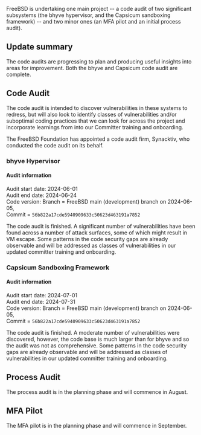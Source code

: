 FreeBSD is undertaking one main project -- a code audit of two significant
subsystems (the bhyve hypervisor, and the Capsicum sandboxing framework) -- and
two minor ones (an MFA pilot and an initial process audit).

## Update summary

The code audits are progressing to plan and producing useful insights into
areas for improvement. Both the bhyve and Capsicum code audit are complete.


## Code Audit

The code audit is intended to discover vulnerabilities in these systems to
redress, but will also look to identify classes of vulnerabilities and/or
suboptimal coding practices that we can look for across the project and
incorporate learnings from into our Committer training and onboarding.

The FreeBSD Foundation has appointed a code audit firm, Synacktiv, who conducted the code audit on its behalf.

### bhyve Hypervisor

#### Audit information

Audit start date: 	2024-06-01  
Audit end date: 	2024-06-24  
Code version:		Branch = FreeBSD main (development) branch on 2024-06-05,  
                    Commit = `56b822a17cde5940909633c50623d463191a7852`

The code audit is finished. A significant number of vulnerabilities have been
found across a number of attack surfaces, some of which might result in VM
escape. Some patterns in the code security gaps are already observable and will
be addressed as classes of vulnerabilities in our updated committer training
and onboarding.

### Capsicum Sandboxing Framework

#### Audit information

Audit start date: 	2024-07-01  
Audit end date: 	2024-07-31  
Code version:		Branch = FreeBSD main (development) branch on 2024-06-05,  
                    Commit = `56b822a17cde5940909633c50623d463191a7852`

The code audit is finished. A moderate number of vulnerabilities were discovered, however, the code base is much larger than for bhyve and so the audit was not as comprehensive. Some patterns in the code security gaps are already observable and will be addressed as classes of vulnerabilities in our updated committer training
and onboarding.

## Process Audit

The process audit is in the planning phase and will commence in August.


## MFA Pilot

The MFA pilot is in the planning phase and will commence in September.
